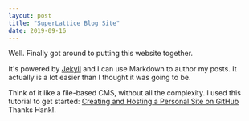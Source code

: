 ```yaml
---
layout: post
title: "SuperLattice Blog Site"
date: 2019-09-16
---
```


Well. Finally got around to putting this website together. 

It's powered by [Jekyll](http://jekyllrb.com) and I can use Markdown to author my posts. It actually is a lot easier than I thought it was going to be. 

Think of it like a file-based CMS, without all the complexity. I used this tutorial to get started: [Creating and Hosting a Personal Site on GitHub](http://jmcglone.com/guides/github-pages/) Thanks Hank!.
